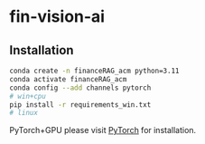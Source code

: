 # fin-vision-ai
## Installation
```bash
conda create -n financeRAG_acm python=3.11
conda activate financeRAG_acm
conda config --add channels pytorch
# win+cpu
pip install -r requirements_win.txt
# linux

```
PyTorch+GPU please visit [PyTorch](https://pytorch.org/get-started/locally/) for installation.
